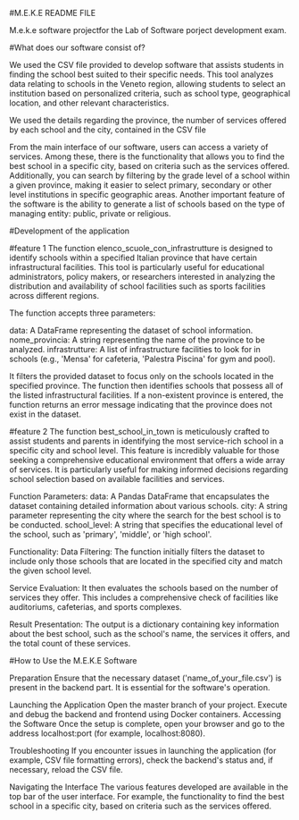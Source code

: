 #M.E.K.E README FILE

M.e.k.e software projectfor the Lab of Software porject development exam.

#What does our software consist of?

We used the CSV file provided to develop software that assists students in finding the school best suited to their specific needs. This tool analyzes data relating to schools in the Veneto region, allowing students to select an institution based on personalized criteria, such as school type, geographical location, and other relevant characteristics.

We used the details regarding the province, the number of services offered by each school and the city, contained in the CSV file

From the main interface of our software, users can access a variety of services. Among these, there is the functionality that allows you to find the best school in a specific city, based on criteria such as the services offered. Additionally, you can search by filtering by the grade level of a school within a given province, making it easier to select primary, secondary or other level institutions in specific geographic areas.
Another important feature of the software is the ability to generate a list of schools based on the type of managing entity: public, private or religious. 

#Development of the application

#feature 1 
The function elenco_scuole_con_infrastrutture is designed to identify schools within a specified Italian province that have certain infrastructural facilities. This tool is particularly useful for educational administrators, policy makers, or researchers interested in analyzing the distribution and availability of school facilities such as sports facilities across different regions.

The function accepts three parameters:

data: A DataFrame representing the dataset of school information.
nome_provincia: A string representing the name of the province to be analyzed.
infrastrutture: A list of infrastructure facilities to look for in schools (e.g., 'Mensa' for cafeteria, 'Palestra Piscina' for gym and pool).

It filters the provided dataset to focus only on the schools located in the specified province.
The function then identifies schools that possess all of the listed infrastructural facilities.
If a non-existent province is entered, the function returns an error message indicating that the province does not exist in the dataset.

#feature 2 
The function best_school_in_town is meticulously crafted to assist students and parents in identifying the most service-rich school in a specific city and school level. This feature is incredibly valuable for those seeking a comprehensive educational environment that offers a wide array of services. It is particularly useful for making informed decisions regarding school selection based on available facilities and services.

Function Parameters:
data: A Pandas DataFrame that encapsulates the dataset containing detailed information about various schools.
city: A string parameter representing the city where the search for the best school is to be conducted.
school_level: A string that specifies the educational level of the school, such as 'primary', 'middle', or 'high school'.

Functionality:
Data Filtering: The function initially filters the dataset to include only those schools that are located in the specified city and match the given school level.

Service Evaluation: It then evaluates the schools based on the number of services they offer. This includes a comprehensive check of facilities like auditoriums, cafeterias, and sports complexes.

Result Presentation: The output is a dictionary containing key information about the best school, such as the school's name, the services it offers, and the total count of these services.






#How to Use the M.E.K.E Software

Preparation
Ensure that the necessary dataset ('name_of_your_file.csv') is present in the backend part. It is essential for the software's operation.

Launching the Application
Open the master branch of your project.
Execute and debug the backend and frontend using Docker containers.
Accessing the Software
Once the setup is complete, open your browser and go to the address localhost:port (for example, localhost:8080).

Troubleshooting
If you encounter issues in launching the application (for example, CSV file formatting errors), check the backend's status and, if necessary, reload the CSV file.

Navigating the Interface
The various features developed are available in the top bar of the user interface. For example, the functionality to find the best school in a specific city, based on criteria such as the services offered.